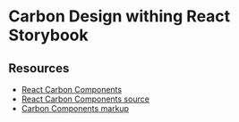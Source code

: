 # Carbon Design withing React Storybook

## Resources

* [React Carbon Components](http://react.carbondesignsystem.com)
* [React Carbon Components source](https://github.com/carbon-design-system/carbon-components-react)
* [Carbon Components markup](http://carbondesignsystem.com/components/overview)
